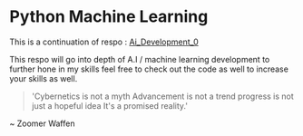 # Python Machine Learning 


This is a continuation of respo : 
[Ai_Development_0](https://github.com/CyborgVillager/Ai_Development_0)

This respo will go into depth of A.I / machine learning development to further hone in my skills
feel free to check out the code as well to increase your skills as well.



> 'Cybernetics is not a myth
> Advancement is not a trend
> progress is not just a hopeful idea
> It's a promised reality.'

~ Zoomer Waffen


